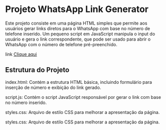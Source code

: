 # Projeto WhatsApp Link Generator

Este projeto consiste em uma página HTML simples que permite aos usuários gerar links diretos para o WhatsApp com base no número de telefone inserido. Um pequeno script em JavaScript manipula o input do usuário e gera o link correspondente, que pode ser usado para abrir o WhatsApp com o número de telefone pré-preenchido.

link [Clique aqui](https://imaginative-meringue-9406c7.netlify.app/)

## Estrutura do Projeto
index.html: Contém a estrutura HTML básica, incluindo formulário para inserção de número e exibição do link gerado.  

script.js: Contém o script JavaScript responsável por gerar o link com base no número inserido.  

styles.css: Arquivo de estilo CSS para melhorar a apresentação da página.

styles.css: Arquivo de estilo CSS para melhorar a apresentação da página.
